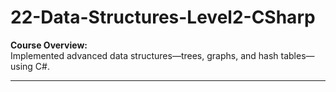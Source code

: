 ﻿# 22-Data-Structures-Level2-CSharp

**Course Overview:**  
Implemented advanced data structures—trees, graphs, and hash tables—using C#.  

---
